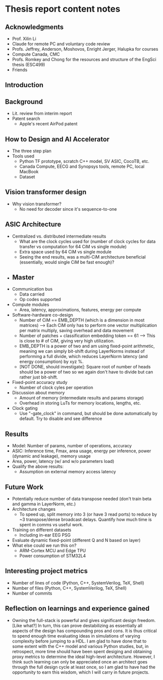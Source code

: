 # Thesis report content notes

## Acknowledgments
- Prof. Xilin Li
- Claude for remote PC and voluntary code review
- Profs. Jeffrey, Anderson, Moshovos, Enright Jerger, Halupka for courses
- Compute Canada, CMC
- Profs. Romkey and Chong for the resources and structure of the EngSci thesis (ESC499)
- Friends

## Introduction

## Background
- Lit. review from interim report
- Patent search
    - Apple's recent AirPod patent

## How to Design and AI Accelerator
- The three step plan
- Tools used
    - Python TF prototype, scratch C++ model, SV ASIC, CocoTB, etc.
    - Canada Compute, EECG and Synopsys tools, remote PC, local MacBook
    - Dataset

## Vision transformer design
- Why vision transformer?
    - No need for decoder since it's sequence-to-one

## ASIC Architecture
- Centralized vs. distributed intermediate results
    - What are the clock cycles used for (number of clock cycles for data transfer vs computation for 64 CiM vs single module)
    - Extra space used by 64 CiM vs single module
    - Seeing the end results, was a multi-CiM architecture beneficial (essentially, would single CiM be fast enough)?
- Master
    - 
- Communication bus
    - Data carried
    - Op codes supported
- Compute modules
    - Area, latency, approximations, features, energy per compute
- Software-hardware co-design
    - Number of CiM == EMB_DEPTH (which is a dimension in most matrices) --> Each CiM only has to perform one vector multiplication per matrix multiply, saving overhead and data movement
    - Number of patches + classification embedding token == 61 --> This is close to # of CiM, giving very high utilization.
    - EMB_DEPTH is a power of two and am using fixed-point arithmetic, meaning we can simply bit-shift during LayerNorms instead of performing a full divide, which reduces LayerNorm latency (and energy consumption) by xyz %.
    - [NOT DONE, should investigate]: Square root of number of heads should be a power of two so we again don't have to divide but can rather just bit-shift.
- Fixed-point accuracy study
    - Number of clock cyles per operation
- Discussion about memory
    - Amount of memory (intermediate results and params storage)
    - Overhead in storing LuTs for memory locations, lengths, etc.
- Clock gating
    - Use "-gate_clock" in command, but should be done automatically by default. Try to disable and see difference

## Results
- Model: Number of params, number of operations, accuracy
- ASIC: Inference time, Fmax, area usage, energy per inference, power (dynamic and leakage), memory usage
- Area, power, latency (w/ and w/o parameters load)
- Qualify the above results:
    - Assumption on external memory access latency

## Future Work
- Potentially reduce number of data transpose needed (don't train beta and gamma in LayerNorm, etc.)
- Architecture changes
    - To speed up, split memory into 3 (or have 3 read ports) to reduce by ~3 transpose/dense broadcast delays. Quantify how much time is spent in comms vs useful work.
- Training on different datasets
    - Including in-ear EEG PSG
- Evaluate dynamic fixed-point (different Q and N based on layer)
- What else could we run this on?
    - ARM-Cortex MCU and Edge TPU
    - Power consumption of STM32L4

## Interesting project metrics
- Number of lines of code (Python, C++, SystemVerilog, TeX, Shell)
- Number of files (Python, C++, SystemVerilog, TeX, Shell)
- Number of commits

## Reflection on learnings and experience gained
- Owning the full-stack is powerful and gives significant design freedom. [Like what?] In turn, this can prove destabilizing as essentially all aspects of the design has compounding pros and cons. It is thus critical to spend enough time evaluating ideas in simulations of varying complexity before jumping to a HDL. I am glad to have done that to some extent with the C++ model and various Python studies, but, in retrospect, more time should have been spent desiging and obtaining proxy metrics to determine the ideal high-level architecture. However, I think such learning can only be appreciated once an architect goes through the full design cycle at least once, so I am glad to have had the opportunity to earn this wisdom, which I will carry in future projects.